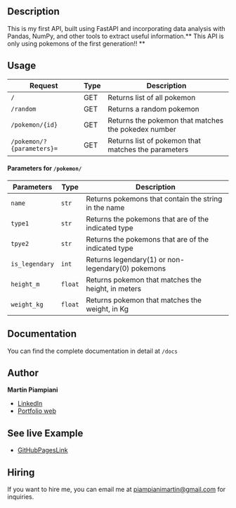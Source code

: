 ## Description
This is my first API, built using FastAPI and incorporating data analysis with Pandas, NumPy, and other tools to extract useful information.** This API is only using pokemons of the first generation!! **

## Usage
| Request                  | Type | Description                                        |
|--------------------------|------|----------------------------------------------------|
| `/`                      | GET  | Returns list of all pokemon                        |
| `/random`                | GET  | Returns a random pokemon                           |
| `/pokemon/{id}`          | GET  | Returns the pokemon that matches the pokedex number|
| `/pokemon/?{parameters}=`| GET  | Returns list of pokemon that matches the parameters|

#### Parameters for `/pokemon/` 
| Parameters   | Type  | Description                                          |
|--------------|-------|------------------------------------------------------| 
|`name`        |`str`  | Returns pokemons that contain the string in the name |
|`type1`       |`str`  | Returns the pokemons that are of the indicated type  |
|`tpye2`       |`str`  | Returns the pokemons that are of the indicated type  |
|`is_legendary`|`int`  | Returns legendary(1) or non-legendary(0) pokemons    |
|`height_m`    |`float`| Returns pokemon that matches the height, in meters   |
|`weight_kg`   |`float`| Returns pokemon that matches the weight, in Kg       |

## Documentation
You can find the complete documentation in detail at `/docs`

## Author
**Martín Piampiani**

* [LinkedIn](https://www.linkedin.com/in/martin-piampiani)
* [Portfolio web](https://1pampu.github.io/my-portfolio/)

## See live Example
- [GitHubPagesLink]()

## Hiring
If you want to hire me, you can email me at piampianimartin@gmail.com for inquiries.
